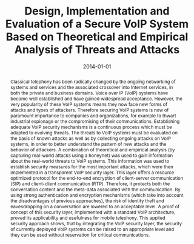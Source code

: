 ---
abstract: Classical telephony has been radically changed by the ongoing networking
  of systems and services and the associated crossover into Internet services, in
  both the private and business domains. Voice over IP (VoIP) systems have become
  well established and have gained widespread acceptance. However, the very popularity
  of these VoIP systems means they now face new forms of attacks and types of attackers.
  Therefore securing VoIP systems is now of paramount importance to companies and
  organizations, for example to thwart industrial espionage or the compromising of
  their communications. Establishing adequate VoIP security mechanisms is a continuous
  process which must be adapted to evolving threats. The threats to VoIP systems must
  be evaluated on the basis of known attacks as well as by collecting ongoing attacks
  on VoIP systems, in order to better understand the pattern of new attacks and the
  behavior of attackers. A combination of theoretical and empirical analysis (by capturing
  real-world attacks using a honeynet) was used to gain information about the real-world
  threats to VoIP systems. This information was used to establish security measures
  for the most important attacks, which were then implemented in a transparent VoIP
  security layer. This layer offers a resource optimized protocol for the end-to-end
  encryption of client-server communication (SIP) and client-client communication
  (RTP). Therefore, it protects both the conversation content and the meta-data associated
  with the communication. By using strong authentication and encryption mechanisms
  (which take into account the disadvantages of previous approaches), the risk of
  identity theft and eavesdropping on a conversation are lowered to an acceptable
  level. A proof of concept of this security layer, implemented with a standard VoIP
  architecture, proved its applicability and usefulness for mobile telephony. This
  applied security approach shows, that by integrating the VoIP security layer, the
  security of currently deployed VoIP systems can be raised to an appropriate level
  and they can be used without reservation for critical communications.
authors:
- Markus Gruber
date: '2014-01-01'
featured: false
links:
- name: Publik
  url: https://publik.tuwien.ac.at/showentry.php?ID=236342&lang=1
publication_types:
- '7'
publishDate: '2014-01-01'
title: Design, Implementation and Evaluation of a Secure VoIP System Based on Theoretical
  and Empirical Analysis of Threats and Attacks
url_pdf: ''
---